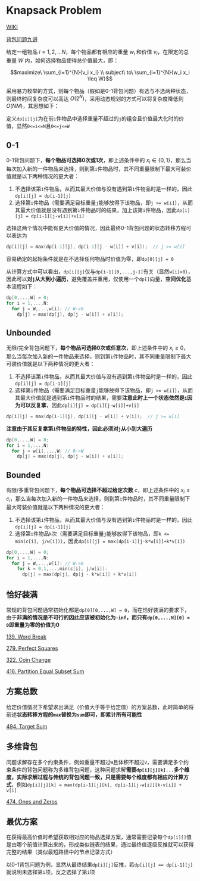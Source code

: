 # Knapsack Problem

[WIKI](https://en.wikipedia.org/wiki/Knapsack_problem)

[背包问题九讲](https://github.com/tianyicui/pack/blob/master/V2.pdf)

给定一组物品 $i = 1, 2, ... N$，每个物品都有相应的重量 $w_i$ 和价值 $v_i$，在限定的总重量 $W$ 内，如何选择物品使得总价值最大，即：

```math
maximize\ \sum_{i=1}^{N}{v_i x_i} \\
subject\ to\ \sum_{i=1}^{N}{w_i x_i \leq W}
```

采用暴力枚举的方式，则每个物品（假如是0-1背包问题）有选与不选两种状态，则最终时间复杂度可以高达 $O(2^N)$，采用动态规划的方式可以将复杂度降低到 $O(NM)$，其思想如下：

定义`dp[i][j]`为在前`i`件物品中选择重量不超过的`j`的组合且价值最大化时的价值，显然`0<=i<=N`且`0<=j<=W`

## 0-1

0-1背包问题下，**每个物品可选择0次或1次**，即上述条件中的 $x_i \in \{0, 1\}$，那么当每次加入新的一件物品来选择，则到第`i`件物品时，其不同重量限制下最大可装价值就是以下两种情况的更大者：

1. 不选择该第`i`件物品，从而其最大价值与没有遇到第`i`件物品时是一样的，因此`dp[i][j] = dp[i-1][j]`
2. 选择第`i`件物品（需要满足目标重量`j`能够放得下该物品，即`j >= w[i]`），从而其最大价值就是没有遇到第`i`件物品时的结果，加上该第`i`件物品，因此`dp[i][j] = dp[i-1][j-w[i]]+v[i]`

选择这两个情况中能有更大价值的情况，因此最终0-1背包问题的状态转移方程可以表达为

```C++
dp[i][j] = max(dp[i-1][j], dp[i-1][j - w[i]] + v[i]);  // j >= w[i]
```

容易确定的起始条件就是在不选择任何物品时价值为零，即`dp[0][j] = 0`

从计算方式中可以看出，`dp[i][j]`仅与`dp[i-1][0,...,j-1]`有关（显然`w[i]>0`），因此可以**对`j`从大到小遍历**，避免覆盖并重用，仅使用一个`dp[]`向量，**空间优化**基本流程如下：

```C++
dp[0,...,W] = 0;
for i = 1,...,N:
  for j = W,...,w[i]: // W->0
    dp[j] = max(dp[j], dp[j - w[i]] + v[i]);
```

## Unbounded

无限/完全背包问题下，**每个物品可选择0次或任意次**，即上述条件中的 $x_i \geq 0$，那么当每次加入新的一件物品来选择，则到第`i`件物品时，其不同重量限制下最大可装价值就是以下两种情况的更大者：

1. 不选择该第`i`件物品，从而其最大价值与没有遇到第`i`件物品时是一样的，因此`dp[i][j] = dp[i-1][j]`
2. 选择第`i`件物品（需要满足目标重量`j`能够放得下该物品，即`j >= w[i]`），从而其最大价值就是遇到第`i`件物品时的结果，需要**注意此时上一个状态依然是`i`因为可以反复拿**，因此`dp[i][j] = dp[i][j-w[i]]+v[i]`

```C++
dp[i][j] = max(dp[i-1][j], dp[i][j - w[i]] + v[i]);  // j >= w[i]
```

**注意由于其反复拿第`i`件物品的特性，因此必须对`j`从小到大遍历**

```C++
dp[0,...,W] = 0;
for i = 1,...,N:
  for j = w[i],...,W: // 0->W
    dp[j] = max(dp[j], dp[j - w[i]] + v[i]);
```

## Bounded

有限/多重背包问题下，**每个物品可选择不超过给定次数** $c$，即上述条件中的 $x_i \leq c_i$，那么当每次加入新的一件物品来选择，则到第`i`件物品时，其不同重量限制下最大可装价值就是以下两种情况的更大者：

1. 不选择该第`i`件物品，从而其最大价值与没有遇到第`i`件物品时是一样的，因此`dp[i][j] = dp[i-1][j]`
2. 选择第`i`件物品`k`次（需要满足目标重量`j`能够放得下该物品，即`k <= min(c[i], j/w[i])`），因此`dp[i][j] = max(dp[i-1][j-k*w[i]]+k*v[i])`

```C++
dp[0,...,W] = 0;
for i = 1,...,N:
  for j = W,...,w[i]: // W->0
    for k = 0,1,...,min(c[i], j/w[i]):
      dp[j] = max(dp[j], dp[j - k*w[i]] + k*v[i])
```

## 恰好装满

常规的背包问题通常初始化都是`dp[0][0,...,W] = 0`，而在恰好装满的要求下，由于**非满的情况是不可行的因此应该被初始化为`-inf`，而只有`dp[0,...,N][0] = 0`即重量为零的价值为0**

[139. Word Break](https://leetcode.com/problems/word-break/)

[279. Perfect Squares](https://leetcode.com/problems/perfect-squares/)

[322. Coin Change](https://leetcode.com/problems/coin-change/)

[416. Partition Equal Subset Sum](https://leetcode.com/problems/partition-equal-subset-sum/)

## 方案总数

给定价值情况下希望求出满足（价值大于等于给定值）的方案总数，此时简单的将前述**状态转移方程的`max`替换为`sum`即可，即累计所有可能性**

[494. Target Sum](https://leetcode.com/problems/target-sum/)

## 多维背包

问题求解存在多个约束条件，例如重量不超过`W`且体积不超过`V`，需要满足多个约束条件的背包问题称为多维背包问题，这种问题求解**需要`dp[i][j][k]...`多个维度，实际求解过程与传统的背包问题一致，只是需要每个维度都有相应的计算方式**，例如`dp[i][j][k] = max(dp[i-1][j][k], dp[i-1][j-w[i]][k-v[i]] + v[i]`

[474. Ones and Zeros](https://leetcode.com/problems/ones-and-zeroes/)

## 最优方案

在获得最高价值时希望获取相对应的物品选择方案，通常需要记录每个`dp[i][]`值是由哪个前值计算出来的，形成类似链表的结果，通过最终值逐级反推就可以获得完整的结果（类似最短路径中的节点记录方式）

以0-1背包问题为例，显然从最终结果`dp[i][j]`反推，若`dp[i][j] == dp[i-1][j]`就说明未选择第`i`项，反之选择了第`i`项
